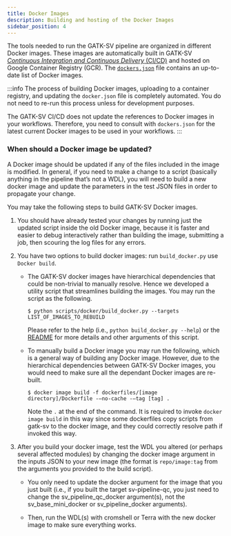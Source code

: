 ```yaml
---
title: Docker Images
description: Building and hosting of the Docker Images
sidebar_position: 4
---
```


The tools needed to run the GATK-SV pipeline are organized in 
different Docker images. These images are automatically 
built in GATK-SV [_Continuous Integration and Continuous Delivery_ (CI/CD)](https://github.com/broadinstitute/gatk-sv/tree/main/.github/workflows)
and hosted on Google Container Registry (GCR). 
The [`dockers.json`](https://github.com/broadinstitute/gatk-sv/blob/main/inputs/values/dockers.json)
file contains an up-to-date list of Docker images.


:::info
The process of building Docker images, uploading to a container registry, and updating the `docker.json`
file is completely automated. You do not need to re-run this process unless for development purposes.

The GATK-SV CI/CD does not update the references to Docker images in your workflows. 
Therefore, you need to consult with `dockers.json` for the latest current Docker images to be used 
in your workflows. 
:::

### When should a Docker image be updated?

A Docker image should be updated if any of the files included in 
the image is modified. In general, if you need to make a change to a script 
(basically anything in the pipeline that’s not a WDL), you will need to build 
a new docker image and update the parameters in the test JSON files in order 
to propagate your change. 

You may take the following steps to build GATK-SV Docker images.

1. You should have already tested your changes by running just the 
   updated script inside the old Docker image, because it is 
   faster and easier to debug interactively rather than building the image, 
   submitting a job, then scouring the log files for any errors.

2. You have two options to build docker images: run `build_docker.py` use `Docker build`.

   * The GATK-SV docker images have hierarchical dependencies that 
     could be non-trivial to manually resolve. Hence we developed a
     utility script that streamlines building the images. You may run 
     the script as the following.

     ```shell
     $ python scripts/docker/build_docker.py --targets LIST_OF_IMAGES_TO_REBUILD
     ```
   
     Please refer to the help (i.e., `python build_docker.py --help`) or the 
     [README](https://github.com/broadinstitute/gatk-sv/tree/main/scripts/docker)
     for more details and other arguments of this script.

   * To manually build a Docker image you may run the following, which is a general 
     way of building any Docker image. However, due to the hierarchical dependencies
     between GATK-SV Docker images, you would need to make sure all the dependant 
     Docker images are re-built. 

     ```shell
     $ docker image build -f dockerfiles/[image directory]/Dockerfile -–no-cache -–tag [tag] .
     ```
     
     Note the `.` at the end of the command. It is required to invoke `docker image build` 
     in this way since some dockerfiles copy scripts from gatk-sv to the docker image, 
     and they could correctly resolve path if invoked this way. 

4. After you build your docker image, test the WDL you altered (or perhaps several 
   affected modules) by changing the docker image argument in the inputs JSON to 
   your new image (the format is `repo/image:tag` from the arguments you provided 
   to the build script).

   - You only need to update the docker argument for the image that you just 
     built (i.e., if you built the target sv-pipeline-qc, you just need to 
     change the sv_pipeline_qc_docker argument(s), not the 
     sv_base_mini_docker or sv_pipeline_docker arguments). 

   - Then, run the WDL(s) with cromshell or Terra with the new docker image to make sure everything works.
